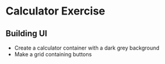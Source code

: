 # Calculator Exercise

## Building UI

- Create a calculator container with a dark grey background
- Make a grid containing buttons
